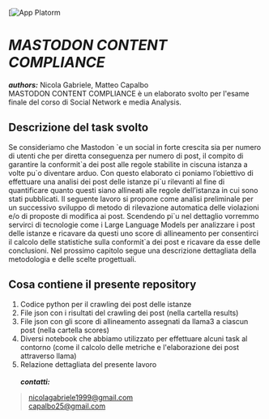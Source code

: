 [![App Platorm](https://cubitude.unical.it/assets/media/logo-unical-new.png)
# ***MASTODON CONTENT COMPLIANCE***
***authors:*** Nicola Gabriele, Matteo Capalbo <br>
MASTODON CONTENT COMPLIANCE è un elaborato svolto per l'esame finale del corso di Social Network e media Analysis.<br>

## Descrizione del task svolto
Se consideriamo che Mastodon \`e un social in forte crescita sia per numero di utenti che per diretta conseguenza per numero di post, il compito di
garantire la conformit\`a dei post alle regole stabilite in ciscuna istanza a volte pu\`o diventare arduo. Con questo elaborato ci poniamo l’obiettivo di effettuare una analisi dei post delle istanze pi\`u rilevanti al fine di quantificare quanto questi siano allineati alle regole dell’istanza in cui sono stati pubblicati. Il seguente lavoro si propone come analisi preliminale per un successivo sviluppo di metodo di rilevazione automatica delle violazioni e/o di proposte di modifica ai post. Scendendo pi\`u nel dettaglio vorremmo servirci di tecnologie come i Large Language Models per analizzare i post delle istanze e ricavare da questi uno score di allineamento per consentirci il calcolo delle statistiche sulla conformit`a dei post e ricavare da esse delle conclusioni. Nel prossimo capitolo segue una descrizione dettagliata della metodologia e delle scelte progettuali.

## Cosa contiene il presente repository
1. Codice python per il crawling dei post delle istanze
2. File json con i risultati del crawling dei post (nella cartella results)
3. File json con gli score di allineamento assegnati da llama3 a ciascun post (nella cartella scores)
4. Diversi notebook che abbiamo utilizzato per effettuare alcuni task al contorno (come il calcolo delle metriche e l'elaborazione dei post attraverso llama)
5. Relazione dettagliata del presente lavoro
<br><br>
***contatti:***<br>
> nicolagabriele1999@gmail.com <br>
> capalbo25@gmail.com
